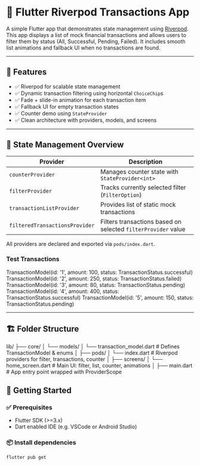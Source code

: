 # 💸 Flutter Riverpod Transactions App

A simple Flutter app that demonstrates state management using [Riverpod](https://riverpod.dev). This app displays a list of mock financial transactions and allows users to filter them by status (All, Successful, Pending, Failed). It includes smooth list animations and fallback UI when no transactions are found.

---

## 📲 Features

- ✅ Riverpod for scalable state management
- ✅ Dynamic transaction filtering using horizontal `ChoiceChip`s
- ✅ Fade + slide-in animation for each transaction item
- ✅ Fallback UI for empty transaction states
- ✅ Counter demo using `StateProvider`
- ✅ Clean architecture with providers, models, and screens

---

## 🧠 State Management Overview

| Provider | Description |
|---------|-------------|
| `counterProvider` | Manages counter state with `StateProvider<int>` |
| `filterProvider` | Tracks currently selected filter (`FilterOption`) |
| `transactionListProvider` | Provides list of static mock transactions |
| `filteredTransactionsProvider` | Filters transactions based on selected `filterProvider` value |

All providers are declared and exported via `pods/index.dart`.


### Test Transactions
TransactionModel(id: '1', amount: 100, status: TransactionStatus.successful)
TransactionModel(id: '2', amount: 250, status: TransactionStatus.failed)
TransactionModel(id: '3', amount: 80,  status: TransactionStatus.pending)
TransactionModel(id: '4', amount: 400, status: TransactionStatus.successful)
TransactionModel(id: '5', amount: 150, status: TransactionStatus.pending)


---

## 🏗 Folder Structure
lib/
├── core/
│ └── models/
│ └── transaction_model.dart # Defines TransactionModel & enums
│
├── pods/
│ └── index.dart # Riverpod providers for filter, transactions, counter
│
├── screens/
│ └── home_screen.dart # Main UI: filter, list, counter, animations
│
├── main.dart # App entry point wrapped with ProviderScope


## 🚀 Getting Started

### ✅ Prerequisites
- Flutter SDK (>=3.x)
- Dart enabled IDE (e.g. VSCode or Android Studio)

### 📦 Install dependencies

```bash
flutter pub get


